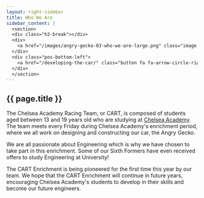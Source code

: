 ```yaml
---
layout: right-sidebar
title: Who We Are
sidebar_content: |
  <section>
  <div class="h2-break"></div>
  <div>
    <a href="/images/angry-gecko-03-who-we-are-large.png" class="image image-full" data-lighter data-width="1344" data-height="900"><img src="/images/angry-gecko-03-who-we-are.jpg" alt="Side view of the Angry Gecko car frame" /></a>
  </div>
  <div class="pos-bottom-left">
    <a href="/developing-the-car/" class="button fa fa-arrow-circle-right"><span style="font-size: 0.9em">Developing the Car</span></a>
  </div>
  </section>
---
```

## {{ page.title }}

The Chelsea Academy Racing Team, or CART, is composed of students aged between 13 and 19 years old who are studying at [Chelsea Academy](http://chelsea-academy.org/). The team meets every Friday during Chelsea Academy's enrichment period, where we all work on designing and constructing our car, the Angry Gecko.

We are all passionate about Engineering which is why we have chosen to take part in this enrichment. Some of our Sixth Formers have even received offers to study Engineering at University!

The CART Enrichment is being pioneered for the first time this year by our team. We hope that the CART Enrichment will continue in future years, encouraging Chelsea Academy's students to develop in their skills and become our future engineers.
